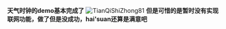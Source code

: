 **天气时钟的demo基本完成了**
![TianQiShiZhong81](https://github.com/user-attachments/assets/b15e3f15-34c6-4487-bc81-6640db6325e6)
**但是可惜的是暂时没有实现联网功能，做了但是没成功，hai'suan还算是满意吧**